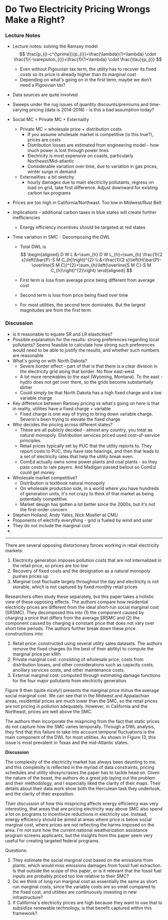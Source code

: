 # Do Two Electricity Pricing Wrongs Make a Right? 

### Lecture Notes

* Lecture notes: solving the Ramsey model
  $$
  \frac{p_{i}-c^{\prime}}{p_{i}}=\frac{\lambda}{1+\lambda} \cdot \frac{1}{-\varepsilon_{i}}+\frac{1}{1+\lambda} \cdot \frac{\tau}{p_{i}}
  $$

  * Even without Pigouvian tax term, the utility has to recover its fixed costs so its price is already higher than its marginal cost
  * Depending on what's going on in the first term, maybe we don't need a Pigouvian tax?

* Data sources are quite involved

* Sweeps under the rug issues of quantity discounts/premiums and time-varying pricing (data is 2014-2016) - is this a bad assumption today?

* Social MC = Private MC + Externality

  * Private MC = wholesale price + distribution costs
    * If you assume wholesale market is competitive (is this true?), prices are costs
    * Distribution losses are estimated from engineering model - how much power is lost through power lines
    * Electricity is most expensive on coasts, particularly Northeast/Mid-atlantic
    * Considerable variation over time, due to variation in gas prices, winter surge in demand
  * Externalities: a bit sketchy
    * hourly damages due to main electricity pollutants, regress on load on grid, take first difference. Adjust downward for existing carbon tax programs

* Prices are too high in California/Northeast. Too low in Midwest/Rust Belt

* Implications - additional carbon taxes in blue states will create further inefficiencies 

  * Energy efficiency incentives should be targeted at red states

* Time variation in SMC - Decomposing the DWL

  * Total DWL is
    $$
    \begin{aligned}
    D W L &=\sum_{h} D W L_{h}=\sum_{h} \frac{1}{2 s}\left(\bar{P}-S M C_{h}\right)^{2} \\
    &=\frac{1}{2 s}\left(H(\bar{P}-\overline{S M C})^{2}+\sum_{h}\left(\overline{S M C}-S M C_{h}\right)^{2}\right)
    \end{aligned}
    $$

  * First term is loss from average price being different from average cost

  * Second term is loss from price being fixed over time

  * For most utilities, the second term dominates. But the largest magnitudes are from the first term.

  

### Discussion

* Is it reasonable to equate SR and LR elasticities?
* Possible explanation for the results: strong preferences regarding local pollutants? Seems feasible to calculate how strong such preferences would need to be able to justify the results, and whether such numbers are reasonable
* What's going on with North Dakota? 
  * Severe border effect - part of that is that there is a clear division in the electricity grid along that border. No flow east-west
  * A lot more renewables to the east (Wyoming, Montana). To the east - hydro does not get over there, so the grids become substantially dirtier 
  * Could simply be that North Dakota has a high fixed charge and a low variable charge 
* Key difference between Ramsey pricing vs what's going on here is that in reality,  utilities have a fixed charge + variable
  * Fixed charge is one way of trying to bring down variable charge. Severin's been trying to elevate the fixed charge 
* Who decides the pricing across different states? 
  * These are all publicly decided - almost any country, you treat as natural monopoly. Distribution services priced used cost-of-service principles. 
  * Retail prices typically set by PUC that the utility reports to. They report costs to PUC, they have rate hearings, and then that leads to a set of electricity rates that help the utility break even. 
  * ComEd actually owns some power plants and coal plants - so they pass costs to rate payers. And Madigan passed bailout so ComEd could get money
* Wholesale market competitive?
  * Distribution is textbook natural monopoly
  * On wholesale production side, in a world where you have hundreds of generation units, it's not crazy to think of that market as being potentially competitive 
  * Market design has gotten a lot better since the 2000s, but it's not the first-order concern
* Stephen Holland, Andy Yates, Nick Mueller at CMU
* Proponents of electrify everything - grid is fueled by wind and solar
* They do not include the marginal cost 
* 







----------

There are several opposing distortionary forces working in retail electricity markets:

1. Electricity generation imposes pollution costs that are not internalized in the retail price, so prices are too low
2. Recovery of fixed costs and the designation as a natural monopoly pushes prices up
3. Marginal cost fluctuate largely throughout the day and electricity is not storable, which is not captured by fixed monthly retail prices 

Researchers often study these separately, but this paper takes a holistic view of these opposing effects. The authors compare how residential electricity prices are different from the ideal short-run social marginal cost (SRSMC). They decomposed this into (1) the component caused by charging a price that differs from  the average SRSMC and (2) the component caused by charging a constant price that does not vary over short time periods. The authors further break down these price constructions into:

1. Retail price: constructed using several utility sales datasets. The authors remove the fixed charges (to the best of their ability) to compute the marginal price per kWh
2. Private marginal cost: consisting of wholesale price, costs from distribution losses, and other considerations such as capacity costs, ancillary services costs, and other maintenance costs. 
3. External marginal cost: computed through estimating damage functions for the four major pollutants from electricity generation. 

Figure 9 then (quite nicely!) presents the marginal price minus the average social marginal cost. We can see that in the Midwest and Appalachian areas, residential prices are much lower than the SMC, so the retail prices are not pricing in pollution adequately. However, in California and the Northeast, prices are well above the SMC. 

The authors then incorporate the mispricing from the fact that static prices do not capture how the SMC varies temporally. Through a DWL analysis, they find that this failure to take into account temporal fluctuations is the main component of the DWL for most utilities. As shown in Figure 13, this issue is most prevalent in Texas and the mid-Atlantic states. 



**Discussion**

The complexity of the electricity market has always been daunting to me, and this complexity is reflected in the myriad of data constraints, pricing schedules and utility idiosyncrasies the paper has to tackle head on. Given the nature of the beast, the authors do a great job laying out the problem and their methodology, and I especially liked the clarity of their maps. Their details about their data work show both the Herculean task they undertook, and the clarity of their exposition. 

Their discussion of how this mispricing affects energy efficiency was very interesting, that areas that are pricing electricity way above SMC also spend a lot on programs to incentivize reductions in electricity use. Instead, energy efficiency should be aimed at areas where price is below social marginal cost, where prices are not reflecting the harms imposed on the area. I'm not sure how the current national weatherization assistance program screens applicants, but the insights from this paper seem very useful for creating targeted federal programs. 

Questions:

1. They estimate the social marginal cost based on the emissions from plants, which would miss emissions damages from fossil fuel extraction. Is that outside the scope of this paper, or is it relevant that the fossil fuel inputs are probably priced too low relative to their SMC?
2. Do we think of long run marginal cost as essentially the same as short run marginal costs, since the variable costs are so small compared to the fixed cost, and utilities are continuously investing in new infrastructure?
3. If California's electricity prices are high because they want to use that to subsidize renewable technology, is that benefit captured within this framework?





